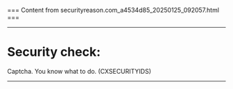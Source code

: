 === Content from securityreason.com_a4534d85_20250125_092057.html ===


---

# Security check:

Captcha. You know what to do. (CXSECURITYIDS)

---



